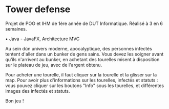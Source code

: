 # Tower defense
Projet de POO et IHM de 1ère année de DUT Informatique.
Réalisé à 3 en 6 semaines.

• Java - JavaFX, Architecture MVC

Au sein dún univers moderne, apocalyptique, des personnes infectés tentent d'aller dans un bunker de gens sains.
Vous devez les soigner avant qu’ils n'arrivent au bunker, en achetant des tourelles misent à disposition sur le plateau de jeu, avec de l'argent obtenu.

Pour acheter une tourelle, il faut cliquer sur la tourelle et la glisser sur la map.
Pour avoir plus d'informations sur les tourelles, infectés et statuts : vous pouvez cliquer sur les boutons "Info" sous les tourelles, et différentes images des infectés et statuts.

Bon jeu !
